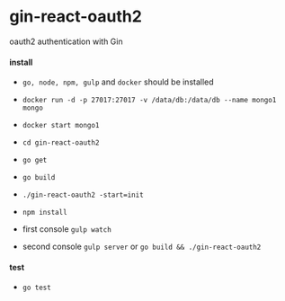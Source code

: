 # gin-react-oauth2

oauth2 authentication with Gin

#### install

  * `go, node, npm, gulp` and `docker` should be installed

  * `docker run -d -p 27017:27017 -v /data/db:/data/db --name mongo1 mongo`
  * `docker start mongo1`
  * `cd gin-react-oauth2`
  * `go get`
  * `go build`
  * `./gin-react-oauth2 -start=init`
  * `npm install`
  * first console `gulp watch`
  * second console `gulp server` or `go build && ./gin-react-oauth2`

#### test
  * `go test`
